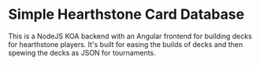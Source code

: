 # Simple Hearthstone Card Database

This is a NodeJS KOA backend with an Angular frontend for building decks for hearthstone players. It's built for easing the builds of decks and then spewing the decks as JSON for tournaments.
